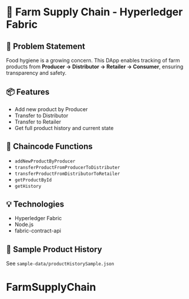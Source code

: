 # 🧺 Farm Supply Chain - Hyperledger Fabric

## 🚀 Problem Statement
Food hygiene is a growing concern. This DApp enables tracking of farm products from **Producer → Distributor → Retailer → Consumer**, ensuring transparency and safety.

## 📦 Features
- Add new product by Producer
- Transfer to Distributor
- Transfer to Retailer
- Get full product history and current state

## 📁 Chaincode Functions
- `addNewProductByProducer`
- `transferProductFromProducerToDistributer`
- `transferProductFromDistributorToRetailer`
- `getProductById`
- `getHistory`

## 💡 Technologies
- Hyperledger Fabric
- Node.js
- fabric-contract-api

## 📜 Sample Product History
See `sample-data/productHistorySample.json`
# FarmSupplyChain
